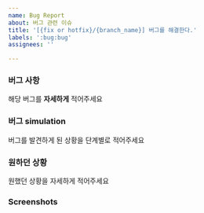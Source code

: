 ```yaml
---
name: Bug Report
about: 버그 관련 이슈
title: '[{fix or hotfix}/{branch_name}] 버그를 해결한다.'
labels: ':bug:bug'
assignees: ''

---
```

### 버그 사항
해당 버그를 **자세하게** 적어주세요
 

### 버그 simulation
버그를 발견하게 된 상황을 단계별로 적어주세요
 

### 원하던 상황
원했던 상황을 자세하게 적어주세요
 

### **Screenshots**
